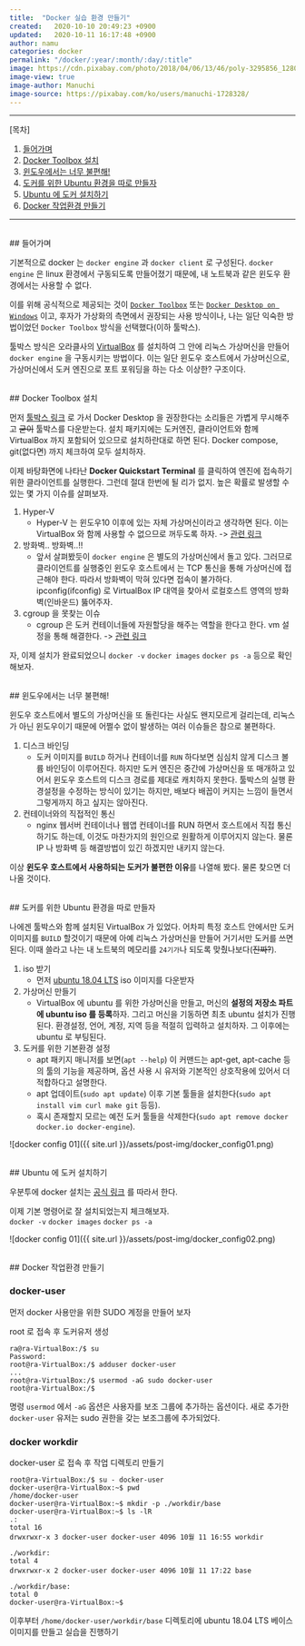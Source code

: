 ```yaml
---
title:  "Docker 실습 환경 만들기"
created:   2020-10-10 20:49:23 +0900
updated:   2020-10-11 16:17:48 +0900
author: namu
categories: docker
permalink: "/docker/:year/:month/:day/:title"
image: https://cdn.pixabay.com/photo/2018/04/06/13/46/poly-3295856_1280.png
image-view: true
image-author: Manuchi
image-source: https://pixabay.com/ko/users/manuchi-1728328/
---
```



---

[목차]

1. [들어가며](#들어가며)
2. [Docker Toolbox 설치](#docker-toolbox-설치)
3. [윈도우에서는 너무 불편해!](#윈도우에서는-너무-불편해)
4. [도커를 위한 Ubuntu 환경을 따로 만들자](#도커를-위한-ubuntu-환경을-따로-만들자)
5. [Ubuntu 에 도커 설치하기](#ubuntu-에-도커-설치하기)
6. [Docker 작업환경 만들기](#docker-작업환경-만들기)

---

<br>
## 들어가며

기본적으로 docker 는 ```docker engine``` 과 ```docker client``` 로 구성된다.
```docker engine``` 은 linux 환경에서 구동되도록 만들어졌기 때문에,
내 노트북과 같은 윈도우 환경에서는 사용할 수 없다.

이를 위해 공식적으로 제공되는 것이 [```Docker Toolbox```](https://docs.docker.com/toolbox/toolbox_install_windows/)
또는 [```Docker Desktop on Windows```](https://docs.docker.com/docker-for-windows/install/) 이고,
후자가 가상화의 측면에서 권장되는 사용 방식이나, 나는 일단 익숙한 방법이었던 ```Docker Toolbox``` 방식을 선택했다(이하 툴박스).

툴박스 방식은 오라클사의 [VirtualBox](https://www.virtualbox.org/wiki/VirtualBox) 를 설치하여
그 안에 리눅스 가상머신을 만들어 ```docker engine``` 을 구동시키는 방법이다.
이는 일단 윈도우 호스트에서 가상머신으로, 가상머신에서 도커 엔진으로 포트 포워딩을 하는 다소 이상한? 구조이다.

<br>
## Docker Toolbox 설치

먼저 [툴박스 링크](https://docs.docker.com/toolbox/toolbox_install_windows/) 로 가서
Docker Desktop 을 권장한다는 소리들은 가볍게 무시해주고 <del>굳이</del> 툴박스를 다운받는다.
설치 패키지에는 도커엔진, 클라이언트와 함께 VirtualBox 까지 포함되어 있으므로 설치하란대로 하면 된다.
Docker compose, git(없다면) 까지 체크하여 모두 설치하자.

이제 바탕화면에 나타난 **Docker Quickstart Terminal** 를 클릭하여 엔진에 접속하기 위한 클라이언트를 실행한다.
그런데 절대 한번에 될 리가 없지. 높은 확률로 발생할 수 있는 몇 가지 이슈를 살펴보자.

1. Hyper-V
    - Hyper-V 는 윈도우10 이후에 있는 자체 가상머신이라고 생각하면 된다.
    이는 VirtualBox 와 함께 사용할 수 없으므로 꺼두도록 하자. -> [관련 링크](https://lsjsj92.tistory.com/423)
2. 방화벽.. 방화벽..!!
    - 앞서 살펴봤듯이 ```docker engine``` 은 별도의 가상머신에서 돌고 있다.
    그러므로 클라이언트를 실행중인 윈도우 호스트에서 는 TCP 통신을 통해 가상머신에 접근해야 한다.
    따라서 방화벽이 막혀 있다면 접속이 불가하다.
    ipconfig(ifconfig) 로 VirtualBox IP 대역을 찾아서 로컬호스트 영역의 방화벽(인바운드) 뚫어주자.
3. cgroup 을 못찾는 이슈
    - cgroup 은 도커 컨테이너들에 자원할당을 해주는 역할을 한다고 한다. vm 설정을 통해 해결한다.
    -> [관련 링크](https://lsjsj92.tistory.com/424?category=762556)

자, 이제 설치가 완료되었으니 ```docker -v``` ```docker images``` ```docker ps -a``` 등으로 확인해보자.

<br>
## 윈도우에서는 너무 불편해!

윈도우 호스트에서 별도의 가상머신을 또 돌린다는 사실도 왠지모르게 걸리는데,
리눅스가 아닌 윈도우이기 때문에 어쩔수 없이 발생하는 여러 이슈들은 참으로 불편하다.

1. 디스크 바인딩
    - 도커 이미지를 ```BUILD``` 하거나 컨테이너를 ```RUN``` 하다보면 심심치 않게 디스크 볼륨 바인딩이 이루어진다.
    하지만 도커 엔진은 중간에 가상머신을 또 매개하고 있어서 윈도우 호스트의 디스크 경로를 제대로 캐치하지 못한다.
    툴박스의 실행 환경설정을 수정하는 방식이 있기는 하지만, 배보다 배꼽이 커지는 느낌이 들면서 그렇게까지 하고 싶지는 않아진다.
2. 컨테이너와의 직접적인 통신
    - nginx 웹서버 컨테이너나 웹앱 컨테이너를 RUN 하면서 호스트에서 직접 통신하기도 하는데, 이것도 마찬가지의 원인으로
    원활하게 이루어지지 않는다. 물론 IP 나 방화벽 등 해결방법이 있긴 하겠지만 내키지 않는다.

이상 **윈도우 호스트에서 사용하되는 도커가 불편한 이유**를 나열해 봤다. 물론 찾으면 더 나올 것이다.

<br>
## 도커를 위한 Ubuntu 환경을 따로 만들자

나에겐 툴박스와 함께 설치된 VirtualBox 가 있었다.
어차피 특정 호스트 안에서만 도커 이미지를 ```BUILD``` 할것이기 때문에 아예 리눅스 가상머신을 만들어 거기서만 도커를 쓰면 된다.
이때 쓸라고 나는 내 노트북의 메모리를 ```24기가```나 되도록 맞췄나보다(<del>진짜?</del>).

1. iso 받기
    - 먼저 [ubuntu 18.04 LTS](https://releases.ubuntu.com/18.04/) iso 이미지를 다운받자
2. 가상머신 만들기
    - VirtualBox 에 ubuntu 를 위한 가상머신을 만들고, 머신의 **설정의 저장소 파트에 ubuntu iso 를 등록**하자.
    그리고 머신을 기동하면 최초 ubuntu 설치가 진행된다. 환경설정, 언어, 계정, 지역 등을 적절히 입력하고 설치하자.
    그 이후에는 ubuntu 로 부팅된다.
3. 도커를 위한 기본환경 설정
    - apt 패키지 매니저를 보면(```apt --help```) 이 커맨드는 apt-get, apt-cache 등의 툴의 기능을 제공하며,
    옵션 사용 시 유저와 기본적인 상호작용에 있어서 더 적합하다고 설명한다.
    - apt 업데이트(```sudo apt update```) 이후 기본 툴들을 설치한다(```sudo apt install vim curl make git``` 등등).
    - 혹시 존재할지 모르는 예전 도커 툴들을 삭제한다(```sudo apt remove docker docker.io docker-engine```).

![docker config 01]({{ site.url }}/assets/post-img/docker_config01.png)

<br>
## Ubuntu 에 도커 설치하기

우분투에 docker 설치는 [공식 링크](https://docs.docker.com/engine/install/ubuntu/) 를 따라서 한다.

이제 기본 명령어로 잘 설치되었는지 체크해보자.<br>
```docker -v``` ```docker images``` ```docker ps -a```

![docker config 01]({{ site.url }}/assets/post-img/docker_config02.png)

<br>
## Docker 작업환경 만들기

### docker-user

먼저 docker 사용만을 위한 SUDO 계정을 만들어 보자

root 로 접속 후 도커유저 생성
```commandline
ra@ra-VirtualBox:/$ su
Password:
root@ra-VirtualBox:/$ adduser docker-user
...
root@ra-VirtualBox:/$ usermod -aG sudo docker-user
root@ra-VirtualBox:/$ 
```

명령 ```usermod``` 에서 ```-aG``` 옵션은 사용자를 보조 그룹에 추가하는 옵션이다.
새로 추가한 ```docker-user``` 유저는 sudo 권한을 갖는 보조그룹에 추가되었다.

### docker workdir

docker-user 로 접속 후 작업 디렉토리 만들기
```commandline
root@ra-VirtualBox:/$ su - docker-user
docker-user@ra-VirtualBox:~$ pwd
/home/docker-user
docker-user@ra-VirtualBox:~$ mkdir -p ./workdir/base
docker-user@ra-VirtualBox:~$ ls -lR
.:
total 16
drwxrwxr-x 3 docker-user docker-user 4096 10월 11 16:55 workdir

./workdir:
total 4
drwxrwxr-x 2 docker-user docker-user 4096 10월 11 17:22 base

./workdir/base:
total 0
docker-user@ra-VirtualBox:~$ 
```

이후부터 ```/home/docker-user/workdir/base``` 디렉토리에 ubuntu 18.04 LTS 베이스 이미지를 만들고 실습을 진행하기
